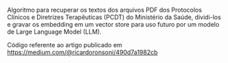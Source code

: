 Algoritmo para recuperar os textos dos arquivos PDF dos Protocolos Clínicos e Diretrizes Terapêuticas (PCDT) do Ministério da Saúde, dividi-los e gravar os embedding em um vector store para uso futuro por um modelo de Large Language Model (LLM).

Código referente ao artigo publicado em https://medium.com/@ricardoronsoni/490d7a1982cb
